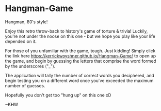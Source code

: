 # Hangman-Game
Hangman, 80's style! 

Enjoy this retro throw-back to history's game of torture & trivia! Luckily, you're not under the noose on this one - but we hope you play like your life depended on it.

For those of you unfamiliar with the game, tough.  Just kidding! Simply click the link here https://kerrickwoyshner.github.io/Hangman-Game/ to open up the game, and begin by guessing the letters that comprise the word formed by the underscores ("_").

The application will tally the number of correct words you deciphered, and begin testing you on a different word once you've exceeded the maximum number of guesses.

Hopefully you don't get too "hung up" on this one xD

~KHW
